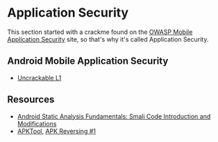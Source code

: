 # Application Security

This section started with a crackme found on the [OWASP Mobile Application Security](https://mas.owasp.org/crackmes/) site, so that's why it's called Application Security.

## Android Mobile Application Security

* [Uncrackable L1](owasp-mas-uncrackable-01.md)


## Resources

* [Android Static Analysis Fundamentals: Smali Code Introduction and Modifications](https://medium.com/@justmobilesec/android-static-analysis-fundamentals-smali-code-introduction-and-modifications-da266f7dff8f)
* [APKTool](https://apktool.org/), [APK Reversing #1](https://www.youtube.com/watch?v=uc7eZGE07ps&ab_channel=0xFFSweden)
